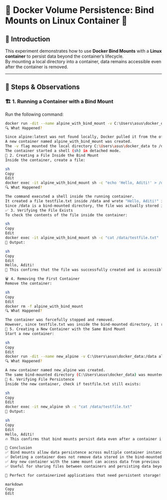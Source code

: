 # 🚀 Docker Volume Persistence: Bind Mounts on Linux Container 🐳  

## 📌 Introduction  
This experiment demonstrates how to use **Docker Bind Mounts** with a **Linux container** to persist data beyond the container’s lifecycle.  
By mounting a local directory into a container, data remains accessible even after the container is removed.  

---

## 🔧 Steps & Observations  

### 🏗 1. Running a Container with a Bind Mount  
Run the following command:  

```sh
docker run -dit --name alpine_with_bind_mount -v C:\Users\asus\docker_data:/data alpine:latest sh
🔍 What Happened?

Since alpine:latest was not found locally, Docker pulled it from the official repository.
A new container named alpine_with_bind_mount was created.
The -v flag mounted the local directory C:\Users\asus\docker_data to /data inside the container.
The container started a shell (sh) in detached mode.
📄 2. Creating a File Inside the Bind Mount
Inside the container, create a file:

sh
Copy
Edit
docker exec -it alpine_with_bind_mount sh -c "echo 'Hello, Aditi!' > /data/testfile.txt"
🔍 What Happened?

The command executed a shell inside the running container.
It created a file testfile.txt inside /data and wrote "Hello, Aditi!" into it.
Since /data is a bind-mounted directory, the file was actually stored in C:\Users\asus\docker_data on the host system.
✅ 3. Verifying the File Exists
To check the contents of the file inside the container:

sh
Copy
Edit
docker exec -it alpine_with_bind_mount sh -c "cat /data/testfile.txt"
📌 Output:

sh
Copy
Edit
Hello, Aditi!
🎉 This confirms that the file was successfully created and is accessible inside the container.

🗑 4. Removing the First Container
Remove the container:

sh
Copy
Edit
docker rm -f alpine_with_bind_mount
🔍 What Happened?

The container was forcefully stopped and removed.
However, since testfile.txt was inside the bind-mounted directory, it remained on the host system. 🏠
🔄 5. Creating a New Container with the Same Bind Mount
Start a new container:

sh
Copy
Edit
docker run -dit --name new_alpine -v C:\Users\asus\docker_data:/data alpine sh
🔍 What Happened?

A new container named new_alpine was created.
The same bind-mounted directory (C:\Users\asus\docker_data) was mounted to /data.
🔎 6. Verifying File Persistence
Inside the new container, check if testfile.txt still exists:

sh
Copy
Edit
docker exec -it new_alpine sh -c "cat /data/testfile.txt"
📌 Output:

sh
Copy
Edit
Hello, Aditi!
🔥 This confirms that bind mounts persist data even after a container is removed!

🎯 Conclusion
✅ Bind mounts allow data persistence across multiple container instances.
✅ Deleting a container does not remove data stored in the bind-mounted directory.
✅ Any new container with the same mount can access data from previous containers.
✅ Useful for sharing files between containers and persisting data beyond the container’s lifecycle.

📂 Perfect for containerized applications that need persistent storage! 🚀

markdown
Copy
Edit
